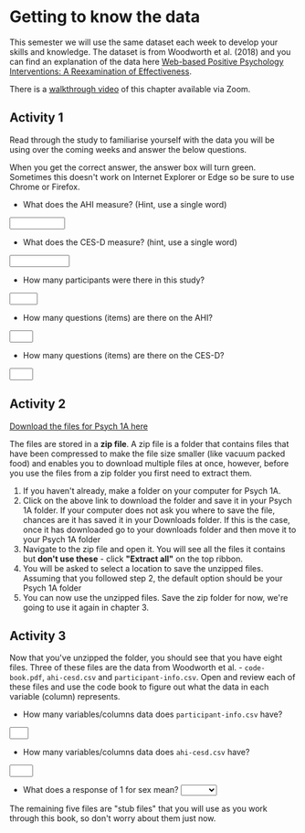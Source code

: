 
# Getting to know the data

This semester we will use the same dataset each week to develop your skills and knowledge. The dataset is from Woodworth et al. (2018)  and you can find an explanation of the data here [Web-based Positive Psychology Interventions: A Reexamination of Effectiveness](https://openpsychologydata.metajnl.com/articles/10.5334/jopd.35/).

There is a [walkthrough video](https://uofglasgow.zoom.us/rec/play/fcN0wGI55eLei1anshzY7jf7ikF9thRAr3e5b02ZyzwpZJ8zR5sWdqoTDYkSVzOMaij-w8rV2uHOrzW0.kWhJbJmNF5ZRhh3g?autoplay=true&startTime=1600084023000) of this chapter available via Zoom.

## Activity 1

Read through the study to familiarise yourself with the data you will be using over the coming weeks and answer the below questions.

When you get the correct answer, the answer box will turn green. Sometimes this doesn't work on Internet Explorer or Edge so be sure to use Chrome or Firefox.

* What does the AHI measure? (Hint, use a single word)

<input class='solveme nospaces' size='9' data-answer='["Happiness","happiness","TRUE"]'/> 

* What does the CES-D measure? (hint, use a single word)

<input class='solveme nospaces' size='10' data-answer='["Depression","depression","TRUE"]'/>

* How many participants were there in this study?

<input class='solveme nospaces' size='3' data-answer='["295"]'/>

* How many questions (items) are there on the AHI?

<input class='solveme nospaces' size='2' data-answer='["24"]'/>

* How many questions (items) are there on the CES-D?

<input class='solveme nospaces' size='2' data-answer='["20"]'/>

## Activity 2

<a href="files/Data_Skills_1A.zip" download>Download the files for Psych 1A here</a>

The files are stored in a **zip file**. A zip file is a folder that contains files that have been compressed to make the file size smaller (like vacuum packed food) and enables you to download multiple files at once, however, before you use the files from a zip folder you first need to extract them.

1. If you haven't already, make a folder on your computer for Psych 1A.
2. Click on the above link to download the folder and save it in your Psych 1A folder. If your computer does not ask you where to save the file, chances are it has saved it in your Downloads folder. If this is the case, once it has downloaded go to your downloads folder and then move it to your Psych 1A folder
3. Navigate to the zip file and open it. You will see all the files it contains but **don't use these** - click **"Extract all"** on the top ribbon.
4. You will be asked to select a location to save the unzipped files. Assuming that you followed step 2, the default option should be your Psych 1A folder
5. You can now use the unzipped files. Save the zip folder for now, we're going to use it again in chapter 3.

## Activity 3

Now that you've unzipped the folder, you should see that you have eight files. Three of these files are the data from Woodworth et al. -  `code-book.pdf`, `ahi-cesd.csv` and `participant-info.csv`. Open and review each of these files and use the code book to figure out what the data in each variable (column) represents.

* How many variables/columns data does `participant-info.csv` have?

<input class='solveme nospaces' size='1' data-answer='["6"]'/>

* How many variables/columns data does `ahi-cesd.csv` have?

<input class='solveme nospaces' size='2' data-answer='["50"]'/>

* What does a response of 1 for sex mean? <select class='solveme' data-answer='["female"]'> <option></option> <option>female</option> <option>male</option></select>

The remaining five files are "stub files" that you will use as you work through this book, so don't worry about them just now. 
